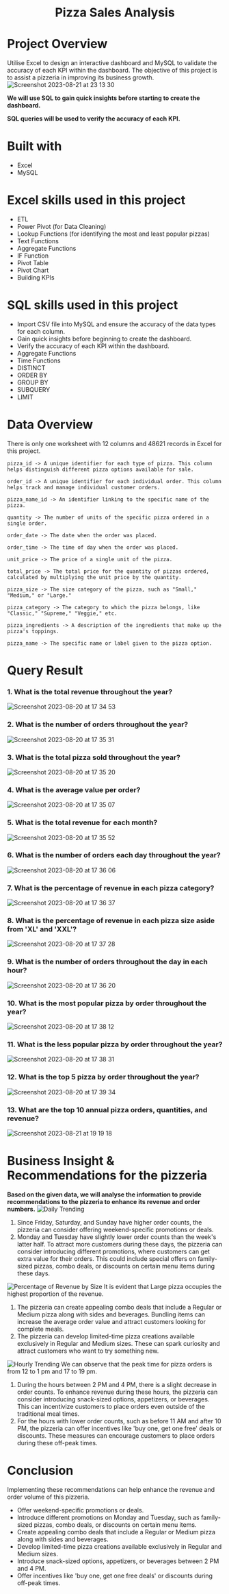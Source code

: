 # <p align="center">Pizza Sales Analysis</p> 
# Project Overview
Utilise Excel to design an interactive dashboard and MySQL to validate the accuracy of each KPI within the dashboard. 
The objective of this project is to assist a pizzeria in improving its business growth.
![Screenshot 2023-08-21 at 23 13 30](https://github.com/AnalystEric/Sales_Analysis---Pizza/assets/127030648/0f6ded24-107f-4697-ab34-2533b4212a6d)



**We will use SQL to gain quick insights before starting to create the dashboard.**

**SQL queries will be used to verify the accuracy of each KPI.**


# Built with
* Excel
* MySQL

# Excel skills used in this project
* ETL
* Power Pivot (for Data Cleaning)
* Lookup Functions (for identifying the most and least popular pizzas)
* Text Functions
* Aggregate Functions
* IF Function
* Pivot Table
* Pivot Chart
* Building KPIs

# SQL skills used in this project
* Import CSV file into MySQL and ensure the accuracy of the data types for each column.
* Gain quick insights before beginning to create the dashboard.
* Verify the accuracy of each KPI within the dashboard.
* Aggregate Functions
* Time Functions
* DISTINCT
* ORDER BY
* GROUP BY
* SUBQUERY
* LIMIT

# Data Overview
There is only one worksheet with 12 columns and 48621 records in Excel for this project.

    pizza_id -> A unique identifier for each type of pizza. This column helps distinguish different pizza options available for sale.

    order_id -> A unique identifier for each individual order. This column helps track and manage individual customer orders.

    pizza_name_id -> An identifier linking to the specific name of the pizza.

    quantity -> The number of units of the specific pizza ordered in a single order.

    order_date -> The date when the order was placed.

    order_time -> The time of day when the order was placed.

    unit_price -> The price of a single unit of the pizza.

    total_price -> The total price for the quantity of pizzas ordered, calculated by multiplying the unit price by the quantity.

    pizza_size -> The size category of the pizza, such as "Small," "Medium," or "Large."

    pizza_category -> The category to which the pizza belongs, like "Classic," "Supreme," "Veggie," etc.

    pizza_ingredients -> A description of the ingredients that make up the pizza's toppings.

    pizza_name -> The specific name or label given to the pizza option.

# Query Result

### 1. What is the total revenue throughout the year?

![Screenshot 2023-08-20 at 17 34 53](https://github.com/AnalystEric/Sales_Analysis---Pizza/assets/127030648/b7b485e4-a19c-449d-9701-9ecc6ddb9437)

### 2. What is the number of orders throughout the year?

![Screenshot 2023-08-20 at 17 35 31](https://github.com/AnalystEric/Sales_Analysis---Pizza/assets/127030648/89d72a38-b136-4ed5-b67b-7fe942a88bba)

### 3. What is the total pizza sold throughout the year?
![Screenshot 2023-08-20 at 17 35 20](https://github.com/AnalystEric/Sales_Analysis---Pizza/assets/127030648/f7a101cc-4aa0-4d6e-b5a1-0114126b4a87)

### 4. What is the average value per order?

![Screenshot 2023-08-20 at 17 35 07](https://github.com/AnalystEric/Sales_Analysis---Pizza/assets/127030648/49189741-bfbb-465f-9482-5b715e56bd21)

### 5. What is the total revenue for each month?

![Screenshot 2023-08-20 at 17 35 52](https://github.com/AnalystEric/Sales_Analysis---Pizza/assets/127030648/d549ab52-8004-4a05-b47b-9d7d7bc5b13f)

### 6. What is the number of orders each day throughout the year?

![Screenshot 2023-08-20 at 17 36 06](https://github.com/AnalystEric/Sales_Analysis---Pizza/assets/127030648/a65df8b9-b7b3-4dd5-9260-e2a3ff4f3f67)

### 7. What is the percentage of revenue in each pizza category?

![Screenshot 2023-08-20 at 17 36 37](https://github.com/AnalystEric/Sales_Analysis---Pizza/assets/127030648/f3aedb38-c273-4979-896a-36b8d58a996b)

### 8. What is the percentage of revenue in each pizza size aside from 'XL' and 'XXL'?

![Screenshot 2023-08-20 at 17 37 28](https://github.com/AnalystEric/Sales_Analysis---Pizza/assets/127030648/50dc5d40-495e-4467-9104-a4cca7983d4e)

### 9. What is the number of orders throughout the day in each hour?

![Screenshot 2023-08-20 at 17 36 20](https://github.com/AnalystEric/Sales_Analysis---Pizza/assets/127030648/902fce23-e2f9-45c3-8daf-f51d6eaff5b5)

### 10. What is the most popular pizza by order throughout the year?

![Screenshot 2023-08-20 at 17 38 12](https://github.com/AnalystEric/Sales_Analysis---Pizza/assets/127030648/d9f8ff6d-8117-4fec-9cb9-491a0536c0f6)

### 11. What is the less popular pizza by order throughout the year?

![Screenshot 2023-08-20 at 17 38 31](https://github.com/AnalystEric/Sales_Analysis---Pizza/assets/127030648/72db2bf6-455d-466f-930d-7ae7a277cb4e)

### 12. What is the top 5 pizza by order throughout the year?

![Screenshot 2023-08-20 at 17 39 34](https://github.com/AnalystEric/Sales_Analysis---Pizza/assets/127030648/3340f146-fc27-41b3-8136-b164be5dd780)

### 13.	What are the top 10 annual pizza orders, quantities, and revenue?


![Screenshot 2023-08-21 at 19 19 18](https://github.com/AnalystEric/Sales_Analysis---Pizza/assets/127030648/a3093a91-6619-4da3-bb51-52680a395813)








# Business Insight & Recommendations for the pizzeria
**Based on the given data, we will analyse the information to provide recommendations to the pizzeria to enhance its revenue and order numbers.**
![Daily Trending](https://github.com/AnalystEric/Sales_Analysis---Pizza/assets/127030648/6587ae5a-c9c6-475e-9569-b52b347250c5)
1. Since Friday, Saturday, and Sunday have higher order counts, the pizzeria can consider offering weekend-specific promotions or deals.
2. Monday and Tuesday have slightly lower order counts than the week's latter half. To attract more customers during these days, the pizzeria can consider introducing different promotions, where customers can get extra value for their orders. This could include special offers on family-sized pizzas, combo deals, or discounts on certain menu items during these days.


![Percentage of Revenue by Size](https://github.com/AnalystEric/Sales_Analysis---Pizza/assets/127030648/2fbfd32f-2b0b-4ddc-934e-ab4cf3f4b9a8)
It is evident that Large pizza occupies the highest proportion of the revenue. 
1. The pizzeria can create appealing combo deals that include a Regular or Medium pizza along with sides and beverages. Bundling items can increase the average order value and attract customers looking for complete meals.
2. The pizzeria can develop limited-time pizza creations available exclusively in Regular and Medium sizes. These can spark curiosity and attract customers who want to try something new.

![Hourly Trending](https://github.com/AnalystEric/Sales_Analysis---Pizza/assets/127030648/b34ebe51-a50b-484e-8243-ad6e952721e6)
We can observe that the peak time for pizza orders is from 12 to 1 pm and 17 to 19 pm.
1. During the hours between 2 PM and 4 PM, there is a slight decrease in order counts. To enhance revenue during these hours, the pizzeria can consider introducing snack-sized options, appetizers, or beverages. This can incentivize customers to place orders even outside of the traditional meal times.
2. For the hours with lower order counts, such as before 11 AM and after 10 PM, the pizzeria can offer incentives like 'buy one, get one free' deals or discounts. These measures can encourage customers to place orders during these off-peak times.

# Conclusion
Implementing these recommendations can help enhance the revenue and order volume of this pizzeria.
* Offer weekend-specific promotions or deals.
* Introduce different promotions on Monday and Tuesday, such as family-sized pizzas, combo deals, or discounts on certain menu items.
* Create appealing combo deals that include a Regular or Medium pizza along with sides and beverages.
* Develop limited-time pizza creations available exclusively in Regular and Medium sizes.
* Introduce snack-sized options, appetizers, or beverages between 2 PM and 4 PM.
* Offer incentives like 'buy one, get one free deals' or discounts during off-peak times.
